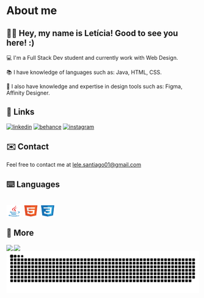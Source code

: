 

# About me




## 👋🏽 Hey, my name is Letícia! Good to see you here! :)
💻 I'm a Full Stack Dev student and currently work with Web Design.

📚 I have knowledge of languages ​​such as: Java, HTML, CSS.

🎨 I also have knowledge and expertise in design tools such as: Figma, Affinity Designer.




## 🔗 Links
[![linkedin](https://img.shields.io/badge/linkedin-0A66C2?style=for-the-badge&logo=linkedin&logoColor=white)](https://www.linkedin.com/in/leticia-santiago-de-souza/)
[![behance](https://img.shields.io/badge/-Behance-blue?style=for-the-badge&logo=behance&logoColor=white)](https://www.behance.net/lettsmex)
[![instagram](https://img.shields.io/badge/Instagram-E4405F?style=for-the-badge&logo=instagram&logoColor=white)](https://www.instagram.com/lettssantiago/)



## ✉️ Contact

Feel free to contact me at lele.santiago01@gmail.com



## ⌨️ Languages
<div style="display: inline_block"><br>
  <img align="center" alt="Java" height="30" width="40" src="https://raw.githubusercontent.com/devicons/devicon/master/icons/java/java-original.svg">
  <img align="center" alt="HTML" height="30" width="40" src="https://raw.githubusercontent.com/devicons/devicon/master/icons/html5/html5-original.svg">
  <img align="center" alt="CSS" height="30" width="40" src="https://raw.githubusercontent.com/devicons/devicon/master/icons/css3/css3-original.svg">
  
</div>



## 📒 More

<a href="https://github.com/anuraghazra/github-readme-stats">
  <img height=180 align="center" src="https://github-readme-stats.vercel.app/api?username=lettsmex" />
</a>
<a href="https://github.com/lettsmex/convoychat">
  <img height=180 align="center" src="https://github-readme-stats.vercel.app/api/top-langs?username=lettsmex&layout=compact&langs_count=8&card_width=320" />
</a>



<picture align="center">
  <source media="(prefers-color-scheme: dark)" srcset="https://raw.githubusercontent.com/lettsmex/lettsmex/output/github-contribution-grid-snake-dark.svg">
  <source media="(prefers-color-scheme: light)" srcset="https://raw.githubusercontent.com/lettsmex/lettsmex/output/github-contribution-grid-snake-dark.svg">
  <img align="center" alt="github contribution grid snake animation" src="https://raw.githubusercontent.com/lettsmex/lettsmex/output/github-contribution-grid-snake.svg">
</picture>
